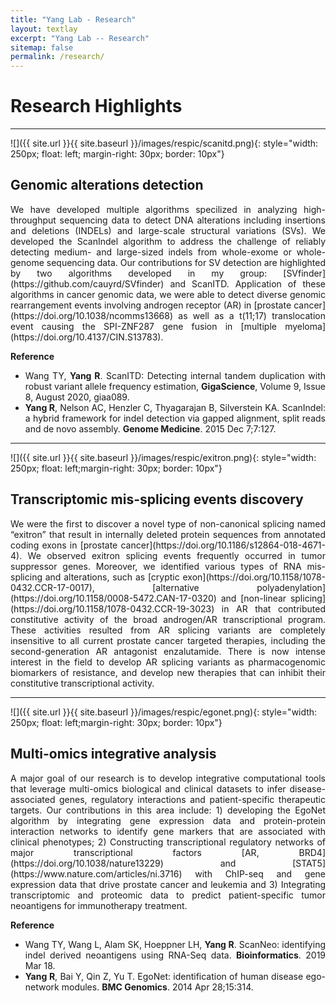 ```yaml
---
title: "Yang Lab - Research"
layout: textlay
excerpt: "Yang Lab -- Research"
sitemap: false
permalink: /research/
---
```


# Research Highlights

---

![]({{ site.url }}{{ site.baseurl }}/images/respic/scanitd.png){: style="width: 250px; float: left; margin-right: 30px; border: 10px"}

## Genomic alterations detection
<div style="text-align: justify">
We have developed multiple algorithms specilized in analyzing high-throughput sequencing data to detect DNA alterations including insertions and deletions (INDELs) and large-scale structural variations (SVs). We developed the ScanIndel algorithm to address the challenge of reliably detecting medium- and large-sized indels from whole-exome or whole-genome sequencing data. Our contributions for SV detection are highlighted by two algorithms developed in my group: [SVfinder](https://github.com/cauyrd/SVfinder) and ScanITD. Application of these algorithms in cancer genomic data, we were able to detect diverse genomic rearrangement events involving androgen receptor (AR) in [prostate cancer](https://doi.org/10.1038/ncomms13668) as well as a t(11;17) translocation event causing the SPI-ZNF287 gene fusion in [multiple myeloma](https://doi.org/10.4137/CIN.S13783).

**Reference**

- Wang TY, **Yang R**. ScanITD: Detecting internal tandem duplication with robust variant allele frequency estimation, **GigaScience**, Volume 9, Issue 8, August 2020, giaa089.
- **Yang R**, Nelson AC, Henzler C, Thyagarajan B, Silverstein KA. ScanIndel: a hybrid framework for indel detection via gapped alignment, split reads and de novo assembly. **Genome Medicine**. 2015 Dec 7;7:127.

</div>

---- 

![]({{ site.url }}{{ site.baseurl }}/images/respic/exitron.png){: style="width: 250px; float: left;margin-right: 30px; border: 10px"}

## Transcriptomic mis-splicing events discovery
<div style="text-align: justify">
We were the first to discover a novel type of non-canonical splicing named “exitron” that result in internally deleted protein sequences from annotated coding exons in [prostate cancer](https://doi.org/10.1186/s12864-018-4671-4). We observed exitron splicing events frequently occurred in tumor suppressor genes. Moreover, we identified various types of RNA mis-splicing and alterations, such as [cryptic exon](https://doi.org/10.1158/1078-0432.CCR-17-0017), [alternative polyadenylation](https://doi.org/10.1158/0008-5472.CAN-17-0320) and [non-linear splicing](https://doi.org/10.1158/1078-0432.CCR-19-3023) in AR that contributed constitutive activity of the broad androgen/AR transcriptional program. These activities resulted from AR splicing variants are completely insensitive to all current prostate cancer targeted therapies, including the second-generation AR antagonist enzalutamide. There is now intense interest in the field to develop AR splicing variants as pharmacogenomic biomarkers of resistance, and develop new therapies that can inhibit their constitutive transcriptional activity. 

</div>

---

![]({{ site.url }}{{ site.baseurl }}/images/respic/egonet.png){: style="width: 250px; float: left;margin-right: 30px; border: 10px"}

## Multi-omics integrative analysis
<div style="text-align: justify">
A major goal of our research is to develop integrative computational tools that leverage multi-omics biological and clinical datasets to infer disease-associated genes, regulatory interactions and patient-specific therapeutic targets. Our contributions in this area include: 1) developing the EgoNet algorithm by integrating gene expression data and protein-protein interaction networks to identify gene markers that are associated with clinical phenotypes; 2) Constructing transcriptional regulatory networks of major transcriptional factors [AR, BRD4](https://doi.org/10.1038/nature13229) and [STAT5](https://www.nature.com/articles/ni.3716) with ChIP-seq and gene expression data that drive prostate cancer and leukemia and 3) Integrating transcriptomic and proteomic data to predict patient-specific tumor neoantigens for immunotherapy treatment.

**Reference**

- Wang TY, Wang L, Alam SK, Hoeppner LH, **Yang R**. ScanNeo: identifying indel derived neoantigens using RNA-Seq data. **Bioinformatics**. 2019 Mar 18.
- **Yang R**, Bai Y, Qin Z, Yu T. EgoNet: identification of human disease ego-network modules. **BMC Genomics**. 2014 Apr 28;15:314.
</div>


